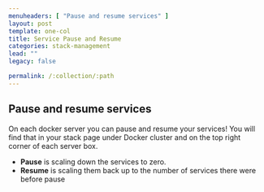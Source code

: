 ```yaml
---
menuheaders: [ "Pause and resume services" ]
layout: post
template: one-col
title: Service Pause and Resume
categories: stack-management
lead: ""
legacy: false

permalink: /:collection/:path
---
```










## Pause and resume services

On each docker server you can pause and resume your services! You will find that in your stack page under Docker cluster and on the top right corner of each server box.

* **Pause** is scaling down the services to zero.
* **Resume** is scaling them back up to the number of services there were before pause

